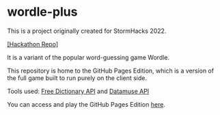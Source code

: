 # wordle-plus

This is a project originally created for StormHacks 2022.<br>

[[Hackathon Repo]](https://github.com/cantfindname/StormHacks_Wordle)

It is a variant of the popular word-guessing game Wordle.<br>

This repository is home to the GitHub Pages Edition, which is a version of the full game built to run purely on the client side.

Tools used: [Free Dictionary API](https://dictionaryapi.dev/) and [Datamuse API](https://www.datamuse.com/api/)

You can access and play the GitHub Pages Edition [here](https://shorewind.github.io/wordle-plus/).
